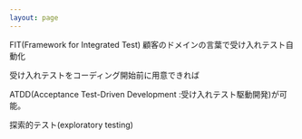 ```yaml
---
layout: page
---
```


FIT(Framework for Integrated Test) 顧客のドメインの言葉で受け入れテスト自動化

受け入れテストをコーディング開始前に用意できれば

ATDD(Acceptance Test-Driven Development :受け入れテスト駆動開発)が可能。

探索的テスト(exploratory testing)
